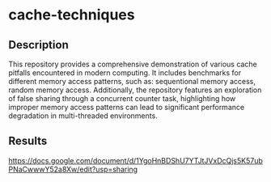 # cache-techniques

## Description 
This repository provides a comprehensive demonstration of various cache pitfalls encountered in modern computing. It includes benchmarks for different memory access patterns, such as: sequentional memory access, random memory access.
Additionally, the repository features an exploration of false sharing through a concurrent counter task, highlighting how improper memory access patterns can lead to significant performance degradation in multi-threaded environments.

## Results
https://docs.google.com/document/d/1YgoHnBDShU7YTJtJVxDcQjs5K57ubPNaCwwwY52a8Xw/edit?usp=sharing
